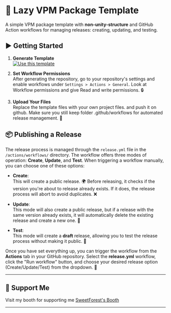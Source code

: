 # 🦙 Lazy VPM Package Template

A simple VPM package template with **non-unity-structure** and GitHub Action workflows for managing releases: creating, updating, and testing.

## ▶ Getting Started

1. **Generate Template**  
   [![Use this template](https://img.shields.io/badge/🌟%20Generate%20Template-Click%20Here-%234fc3f7?style=flat-square&logo=github&logoColor=white)](https://github.com/SweetForest/LazyVPMPackageTemplate/generate)

2. **Set Workflow Permissions**  
   After generating the repository, go to your repository's settings and enable workflows under `Settings > Actions > General`. Look at Workflow permissions and give Read and write permissions. 🔒

3. **Upload Your Files**  
   Replace the template files with your own project files. and push it on github. Make sure you still keep folder .github/workflows for automated release management. 📂

## 📦 Publishing a Release

The release process is managed through the `release.yml` file in the `/actions/workflows/` directory. The workflow offers three modes of operation: **Create**, **Update**, and **Test**. When triggering a workflow manually, you can choose one of these options:

- **Create**:  
  This will create a public release. 🌍 Before releasing, it checks if the version you're about to release already exists. If it does, the release process will abort to avoid duplicates. ❌

- **Update**:  
  This mode will also create a public release, but if a release with the same version already exists, it will automatically delete the existing release and create a new one. 🔄

- **Test**:  
  This mode will create a **draft** release, allowing you to test the release process without making it public. 📝

Once you have set everything up, you can trigger the workflow from the **Actions** tab in your GitHub repository. Select the **release.yml** workflow, click the "Run workflow" button, and choose your desired release option (Create/Update/Test) from the dropdown. 🎉

---
## 💖 Support Me

Visit my booth for supporting me [SweetForest's Booth](https://sweetforest.booth.pm)

---
